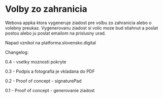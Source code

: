 Volby zo zahranicia
============================
Webova appka ktora vygeneruje ziadost pre volbu zo zahranicia alebo o volebny preukaz.
Vygenerovanu ziadost si volic moze bud stiahnut a poslat postou alebo ju poslat emailom na prislusny urad.

Napad vznikol na platforma.slovensko.digital

Changelog:

0.4 - vsetky moznosti pokryte

0.3 - Podpis a fotografia je vkladana do PDF

0.2 - Proof of concept - signaturePad

0.1 - Proof of concept - generovanie ziadost
